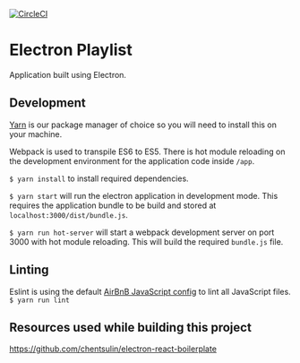 [![CircleCI](https://circleci.com/gh/ajcumine/electron-playlist/tree/master.svg?style=svg)](https://circleci.com/gh/ajcumine/electron-playlist/tree/master)

# Electron Playlist

Application built using Electron.

## Development

[Yarn](https://yarnpkg.com/) is our package manager of choice so you will need to install this on your machine.

Webpack is used to transpile ES6 to ES5. There is hot module reloading on the development environment for the application code inside `/app`.

`$ yarn install` to install required dependencies.

`$ yarn start` will run the electron application in development mode. This requires the application bundle to be build and stored at `localhost:3000/dist/bundle.js`.

`$ yarn run hot-server` will start a webpack development server on port 3000 with hot module reloading. This will build the required `bundle.js` file.

## Linting

Eslint is using the default [AirBnB JavaScript config](https://github.com/airbnb/javascript) to lint all JavaScript files.
`$ yarn run lint`

## Resources used while building this project

https://github.com/chentsulin/electron-react-boilerplate
